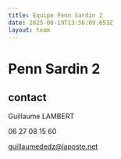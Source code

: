 ```yaml
---
title: Équipe Penn Sardin 2
date: 2025-06-19T13:56:09.653Z
layout: team
---
```


# Penn Sardin 2



## contact 

Guillaume LAMBERT

06 27 08 15 60

guillaumededz@laposte.net

